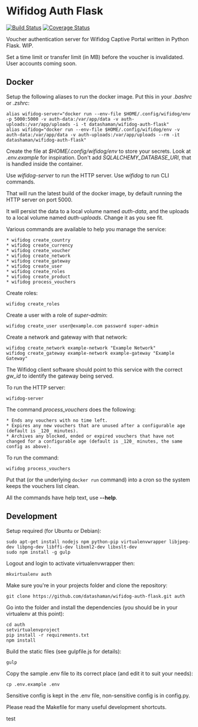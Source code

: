 # Wifidog Auth Flask

[![Build Status](http://drone.datashaman.com/api/badges/datashaman/wifidog-auth-flask/status.svg)](http://drone.datashaman.com/datashaman/wifidog-auth-flask)
[![Coverage Status](https://coveralls.io/repos/github/datashaman/wifidog-auth-flask/badge.svg?branch=master)](https://coveralls.io/github/datashaman/wifidog-auth-flask?branch=master)

Voucher authentication server for Wifidog Captive Portal written in Python Flask. WIP.

Set a time limit or transfer limit (in MB) before the voucher is invalidated. User accounts coming soon.

## Docker

Setup the following aliases to run the docker image. Put this in your _.bashrc_ or _.zshrc_:

    alias wifidog-server="docker run --env-file $HOME/.config/wifidog/env -p 5000:5000 -v auth-data:/var/app/data -v auth-uploads:/var/app/uploads -i -t datashaman/wifidog-auth-flask"
    alias wifidog="docker run --env-file $HOME/.config/wifidog/env -v auth-data:/var/app/data -v auth-uploads:/var/app/uploads --rm -it datashaman/wifidog-auth-flask"

Create the file at _$HOME/.config/wifidog/env_ to store your secrets. Look at _.env.example_ for inspiration. Don't add _SQLALCHEMY_DATABASE_URI_, that is handled inside the container.

Use _wifidog-server_ to run the HTTP server. Use _wifidog_ to run CLI commands.

That will run the latest build of the docker image, by default running the HTTP server on port 5000.

It will persist the data to a local volume named *auth-data*, and the uploads to a local volume named *auth-uploads*. Change it as you see fit.

Various commands are available to help you manage the service:

    * wifidog create_country
    * wifidog create_currency
    * wifidog create_voucher
    * wifidog create_network
    * wifidog create_gateway
    * wifidog create_user
    * wifidog create_roles
    * wifidog create_product
    * wifidog process_vouchers

Create roles:

    wifidog create_roles

Create a user with a role of _super-admin_:

    wifidog create_user user@example.com password super-admin

Create a network and gateway with that network:

    wifidog create_network example-network "Example Network"
    wifidog create_gateway example-network example-gateway "Example Gateway"

The Wifidog client software should point to this service with the correct *gw_id* to identify the gateway being served.

To run the HTTP server:

    wifidog-server

The command *process_vouchers* does the following:

    * Ends any vouchers with no time left.
    * Expires any new vouchers that are unused after a configurable age (default is _120_ minutes).
    * Archives any blocked, ended or expired vouchers that have not changed for a configurable age (default is _120_ minutes, the same config as above).

To run the command:

    wifidog process_vouchers

Put that (or the underlying `docker run` command) into a cron so the system keeps the vouchers list clean.

All the commands have help text, use __--help__.

## Development

Setup required (for Ubuntu or Debian):

    sudo apt-get install nodejs npm python-pip virtualenvwrapper libjpeg-dev libpng-dev libffi-dev libxml2-dev libxslt-dev
    sudo npm install -g gulp

Logout and login to activate virtualenvwrapper then:

    mkvirtualenv auth

Make sure you're in your projects folder and clone the repository:

    git clone https://github.com/datashaman/wifidog-auth-flask.git auth

Go into the folder and install the dependencies (you should be in your virtualenv at this point):

    cd auth
    setvirtualenvproject
    pip install -r requirements.txt
    npm install

Build the static files (see gulpfile.js for details):

	gulp

Copy the sample .env file to its correct place (and edit it to suit your needs):

    cp .env.example .env

Sensitive config is kept in the .env file, non-sensitive config is in config.py.

Please read the Makefile for many useful development shortcuts.

test
